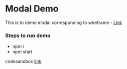# Modal Demo

This is to demo modal corresponding to wireframe - [Link](https://www.figma.com/file/OLn6vu27iFiM4nhE0ZuevF/Assignment?node-id=0%3A1)

### Steps to run demo

* npm i
* npm start

codesandbox [link](https://codesandbox.io/s/still-wildflower-stoel?file=/src/App.js)
